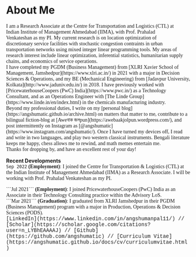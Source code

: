 # About Me



  
<img src="https://user-images.githubusercontent.com/98811198/158790820-7216828c-9aa6-4683-ba60-4473862b7484.jpg" loading = "eager" align = "right" width = "0" style="margin:20px 20px">
<span style="font-family:Garamond;">
I am a Research Associate at the Centre for Transportation and Logistics (CTL) at Indian Institute of Management Ahmedabad (IIMA), with Prof. Prahalad Venkateshan as my PI. My current research is on location optimization of discretionary service facilities with stochastic congestion contraints in urban transportation networks using mixed integer linear programming tools. My areas of research interest include linear optimization, inferential statistics, humanitarian supply chains, and economics of service operations.<br/>
</span>
  
<span style="font-family:Garamond;">
I have completed my PGDM (Business Management) from [XLRI Xavier School of Management, Jamshedpur](https://www.xlri.ac.in/) in 2021 with a major in Decision Sciences & Operations, and my BE (Mechanical Engineering) from [Jadavpur University, Kolkata](http://www.jaduniv.edu.in/) in 2018. I have previously worked with [PricewaterhouseCoopers (PwC) India](https://www.pwc.in/) as a Technology Consultant, and as an Operations Engineer with [The Linde Group](https://www.linde.in/en/index.html) in the chemicals manufacturing industry.<br/>
</span>


<span style="font-family:Garamond;">
Beyond my professional duties, I write on my [personal blog](https://angshumatic.github.io/archive.html) on matters that matter to me, contribute to a bilingual fiction-blog at [Aweবাক জলpun](https://awebaakjolpun.wordpress.com/), and post intermittently on Instagram as [@angshumatic](https://www.instagram.com/angshumatic/). Once I have turned my devices off, I read and write in two languages, and play two western classical instruments. Bengali literature keeps me happy, chess allows me to rewind, and math memes entertain me.<br/>
</span>

  
<span style="font-family:Garamond;">
  Thanks for dropping by, and have an excellent rest of your day!<br/>
</span>

<b>Recent Developments</b><br/>
<span style="font-family:Garamond;">
  ```Sep 2022``` <b>(Employment)</b>: I joined the Centre for Transportation & Logistics (CTL) at the Indian Institute of Management Ahmedabad (IIMA) as a Research Associate. I will be working with Prof. Prahalad Venkateshan as my PI.<br/>
</span>

<span style="font-family:Garamond;">
  ```Jul 2021``` <b>(Employment)</b>: I joined PricewaterhouseCoopers (PwC) India as an Associate in their Technology Consulting practice within the Advisory LoS.<br/>
</span>

<span style="font-family:Garamond;">
  ```Mar 2021``` <b>(Graduation)</b>: I graduated from XLRI Jamshedpur in their PGDM (Business Management) program with a major in Production, Operations & Decision Sciences (PODS).<br/>
</span>


<span style="font-family:Courier New;">
[LinkedIn](https://www.linkedin.com/in/angshumanpal11/) // [Scholar](https://scholar.google.com/citations?user=n_LYBhEAAAAJ) // [Github](https://github.com/angshumatic) // [Curriculum Vitae](https://angshumatic.github.io/docs/cv/curriculumvitae.html)
</span>
